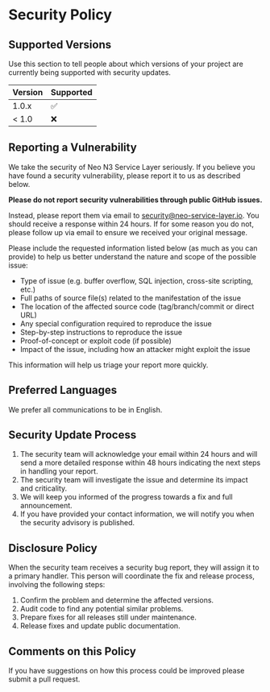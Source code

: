 # Security Policy

## Supported Versions

Use this section to tell people about which versions of your project are currently being supported with security updates.

| Version | Supported          |
| ------- | ------------------ |
| 1.0.x   | :white_check_mark: |
| < 1.0   | :x:                |

## Reporting a Vulnerability

We take the security of Neo N3 Service Layer seriously. If you believe you have found a security vulnerability, please report it to us as described below.

**Please do not report security vulnerabilities through public GitHub issues.**

Instead, please report them via email to security@neo-service-layer.io. You should receive a response within 24 hours. If for some reason you do not, please follow up via email to ensure we received your original message.

Please include the requested information listed below (as much as you can provide) to help us better understand the nature and scope of the possible issue:

* Type of issue (e.g. buffer overflow, SQL injection, cross-site scripting, etc.)
* Full paths of source file(s) related to the manifestation of the issue
* The location of the affected source code (tag/branch/commit or direct URL)
* Any special configuration required to reproduce the issue
* Step-by-step instructions to reproduce the issue
* Proof-of-concept or exploit code (if possible)
* Impact of the issue, including how an attacker might exploit the issue

This information will help us triage your report more quickly.

## Preferred Languages

We prefer all communications to be in English.

## Security Update Process

1. The security team will acknowledge your email within 24 hours and will send a more detailed response within 48 hours indicating the next steps in handling your report.
2. The security team will investigate the issue and determine its impact and criticality.
3. We will keep you informed of the progress towards a fix and full announcement.
4. If you have provided your contact information, we will notify you when the security advisory is published.

## Disclosure Policy

When the security team receives a security bug report, they will assign it to a primary handler. This person will coordinate the fix and release process, involving the following steps:

1. Confirm the problem and determine the affected versions.
2. Audit code to find any potential similar problems.
3. Prepare fixes for all releases still under maintenance.
4. Release fixes and update public documentation.

## Comments on this Policy

If you have suggestions on how this process could be improved please submit a pull request. 